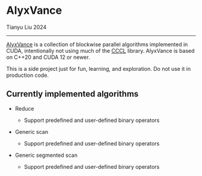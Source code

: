 # AlyxVance

Tianyu Liu 2024

------------------------

[AlyxVance](https://half-life.fandom.com/wiki/Alyx_Vance) is a collection of blockwise parallel algorithms implemented in CUDA, intentionally not using much of the [CCCL](https://github.com/NVIDIA/cccl) library. AlyxVance is based on C++20 and CUDA 12 or newer.

This is a side project just for fun, learning, and exploration. Do not use it in production code.

## Currently implemented algorithms

+ Reduce

  + Support predefined and user-defined binary operators

+ Generic scan

  + Support predefined and user-defined binary operators

+ Generic segmented scan

  + Support predefined and user-defined binary operators
